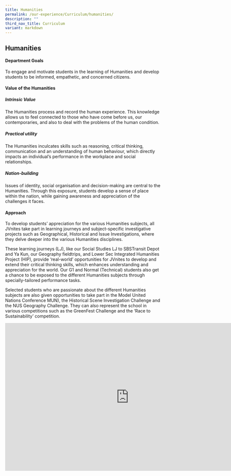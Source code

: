 ```yaml
---
title: Humanities
permalink: /our-experience/Curriculum/humanities/
description: ""
third_nav_title: Curriculum
variant: markdown
---
```

## Humanities

#### Department Goals

To engage and motivate students in the learning of Humanities and develop students to be informed, empathetic, and concerned citizens.

#### Value of the Humanities

##### Intrinsic Value
The Humanities process and record the human experience. This knowledge allows us to feel connected to those who have come before us, our contemporaries, and also to deal with the problems of the human condition.
  
##### Practical utility
The Humanities inculcates skills such as reasoning, critical thinking, communication and an understanding of human behaviour, which directly impacts an individual’s performance in the workplace and social relationships. 
  
##### Nation-building
Issues of identity, social organisation and decision-making are central to the Humanities. Through this exposure, students develop a sense of place within the nation, while gaining awareness and appreciation of the challenges it faces.

#### Approach
To develop students’ appreciation for the various Humanities subjects, all JVnites take part in learning journeys and subject-specific investigative projects such as Geographical, Historical and Issue Investigations, where they delve deeper into the various Humanities disciplines.

These learning journeys (LJ), like our Social Studies LJ to SBSTransit Depot and Ya Kun, our Geography fieldtrips, and Lower Sec Integrated Humanities Project (HIP), provide ‘real-world’ opportunities for JVnites to develop and extend their critical thinking skills, which enhances understanding and appreciation for the world. Our G1 and Normal (Technical) students also get a chance to be exposed to the different Humanities subjects through specially-tailored performance tasks.

Selected students who are passionate about the different Humanities subjects are also given opportunities to take part in the Model United Nations Conference MUN), the Historical Scene Investigation Challenge and the NUS Geography Challenge. They can also represent the school in various competitions such as the GreenFest Challenge and the ‘Race to Sustainability’ competition.
<iframe src="https://docs.google.com/presentation/d/e/2PACX-1vQPzg8Fy8jqkIx5IuppeuX_Ek8st34d1JQQ-Kcdh03U58O7f-w4c6Uam3EKXQwyjmVCSzC8dFmU8psT/embed?start=true&amp;loop=true&amp;delayms=5000" frameborder="0" width="800" height="479" allowfullscreen="true"></iframe>